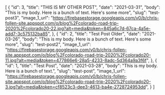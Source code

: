 <!-- The core Firebase JS SDK is always required and must be listed first -->
<script src="https://www.gstatic.com/firebasejs/8.3.1/firebase-app.js"></script>

<!-- TODO: Add SDKs for Firebase products that you want to use
     https://firebase.google.com/docs/web/setup#available-libraries -->

<script>
  // Your web app's Firebase configuration
  var firebaseConfig = {
    apiKey: "AIzaSyBFHENfbxRbcPFdh80_OnWx_1P5N3No8oc",
    authDomain: "chris-follen-site.firebaseapp.com",
    projectId: "chris-follen-site",
    storageBucket: "chris-follen-site.appspot.com",
    messagingSenderId: "852263954178",
    appId: "1:852263954178:web:f6069a21e94e0f5197041b"
  };
  // Initialize Firebase
  firebase.initializeApp(firebaseConfig);
</script>



[
  {
    "id": 3,
    "title": "THIS IS MY OTHER POST",
    "date": "2021-03-31",
    "body": "This is my body. Here is a bunch of text. Here's some more",
    "slug": "test-post3",
    "image_1_url": "https://firebasestorage.googleapis.com/v0/b/chris-follen-site.appspot.com/o/blog%2Fcolorado-road-trip-2020%2Fcolorado20-22.jpg?alt=media&token=845a6c7d-67ca-4a5e-add7-3c575132ba85",
  },
  {
    "id": 2,
    "title": "Test Post Older",
    "date": "2021-03-26",
    "body": "This is my body. Here is a bunch of text. Here's some more",
    "slug": "test-post2",
    "image_1_url": "https://firebasestorage.googleapis.com/v0/b/chris-follen-site.appspot.com/o/blog%2Fcolorado-road-trip-2020%2Fcolorado20-11.jpg?alt=media&token=477866e6-28a5-4233-8adc-5d364a9a3f6f",
  },
  {
    "id": 1,
    "title": "Test Post",
    "date": "2021-03-28",
    "body": "This is my body. Here is a bunch of text.",
    "slug": "test-post",
    "image_1_url": "https://firebasestorage.googleapis.com/v0/b/chris-follen-site.appspot.com/o/blog%2Fcolorado-road-trip-2020%2Fcolorado20-3.jpg?alt=media&token=cf8523c3-dee3-4613-ba4e-2728724953dd",
    }
  ]